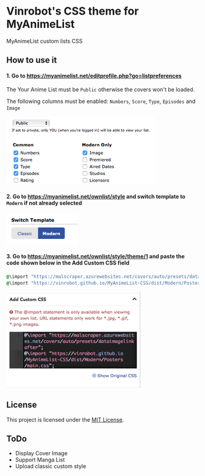 # Vinrobot's CSS theme for MyAnimeList

MyAnimeList custom lists CSS

## How to use it

#### 1. Go to https://myanimelist.net/editprofile.php?go=listpreferences

The Your Anime List must be `Public` otherwise the covers won't be loaded.

The following columns must be enabled: `Numbers`, `Score`, `Type`, `Episodes` and `Image`

![Enabled Columns](/assets/docs-animecolumns.png)

#### 2. Go to https://myanimelist.net/ownlist/style and switch template to `Modern` if not already selected

![Modern Templates](/assets/docs-listtemplates.png)

#### 3. Go to https://myanimelist.net/ownlist/style/theme/1 and paste the code shown below in the Add Custom CSS field

```css
@\import "https://malscraper.azurewebsites.net/covers/auto/presets/dataimagelinkafter";
@\import "https://vinrobot.github.io/MyAnimeList-CSS/dist/Modern/Posters/main.css";
```

![Custom CSS Field](/assets/docs-addcustomcss.png)

## License
This project is licensed under the [MIT License](http://en.wikipedia.org/wiki/MIT_License).

## ToDo
- Display Cover Image
- Support Manga List
- Upload classic custom style